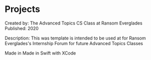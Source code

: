 # Projects
Created by: The Advanced Topics CS Class at Ransom Everglades
Published: 2020

Description: This was template is intended to be used at for Ransom Everglades's Internship Forum for future Advanced Topics Classes



Made in Made in Swift with XCode
